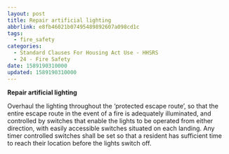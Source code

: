 ```yaml
---
layout: post
title: Repair artificial lighting
abbrlink: e8fb46021b07495489892607a098cd1c
tags:
  - fire_safety
categories:
  - Standard Clauses For Housing Act Use - HHSRS
  - 24 - Fire Safety
date: 1589190310000
updated: 1589190310000
---
```


**Repair artificial lighting**

Overhaul the lighting throughout the ‘protected escape route’, so that the entire escape route in the event of a fire is adequately illuminated, and controlled by switches that enable the lights to be operated from either direction, with easily accessible switches situated on each landing. Any timer controlled switches shall be set so that a resident has sufficient time to reach their location before the lights switch off.
